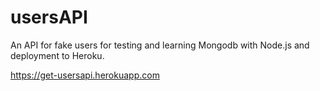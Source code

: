 # usersAPI
An API for fake users for testing and learning Mongodb with Node.js and deployment to Heroku.

https://get-usersapi.herokuapp.com
